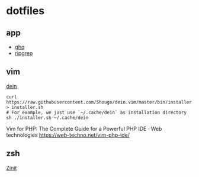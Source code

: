 # dotfiles

## app

* [ghq](https://github.com/motemen/ghq)
* [ripgrep](https://github.com/BurntSushi/ripgrep)

## vim

[dein](https://github.com/Shougo/dein.vim)

```
curl https://raw.githubusercontent.com/Shougo/dein.vim/master/bin/installer.sh > installer.sh
# For example, we just use `~/.cache/dein` as installation directory
sh ./installer.sh ~/.cache/dein
```
Vim for PHP: The Complete Guide for a Powerful PHP IDE · Web technologies https://web-techno.net/vim-php-ide/

## zsh

[Zinit](https://github.com/zdharma/zinit)
